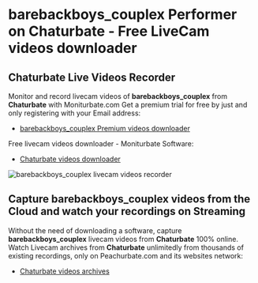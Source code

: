 # barebackboys_couplex Performer on Chaturbate - Free LiveCam videos downloader

## Chaturbate Live Videos Recorder

Monitor and record livecam videos of **barebackboys_couplex** from **Chaturbate** with Moniturbate.com
Get a premium trial for free by just and only registering with your Email address:
* [barebackboys_couplex Premium videos downloader](https://moniturbate.com/request-demo-licence-key.html)

Free livecam videos downloader - Moniturbate Software:
* [Chaturbate videos downloader](https://moniturbate.com/moniturbate-download-software.html)

![barebackboys_couplex livecam videos recorder](https://peachurnet.com/templates/moniturbate-software.png)


## Capture barebackboys_couplex videos from the Cloud and watch your recordings on Streaming

Without the need of downloading a software, capture **barebackboys_couplex** livecam videos from **Chaturbate** 100% online.
Watch Livecam archives from **Chaturbate** unlimitedly from thousands of existing recordings, only on Peachurbate.com and its websites network:
* [Chaturbate videos archives](https://peachurnet.com/)